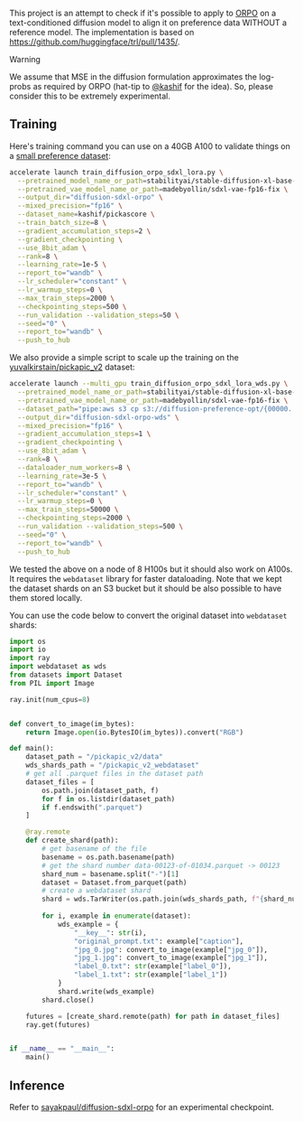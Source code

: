 This project is an attempt to check if it's possible to apply to [ORPO](https://arxiv.org/abs/2403.07691) on a text-conditioned diffusion model to align it on preference data WITHOUT a reference model. The implementation is based on https://github.com/huggingface/trl/pull/1435/. 

> [!WARNING] 
> We assume that MSE in the diffusion formulation approximates the log-probs as required by ORPO (hat-tip to [@kashif](https://github.com/kashif) for the idea). So, please consider this to be extremely experimental.

## Training

Here's training command you can use on a 40GB A100 to validate things on a [small preference
dataset](https://hf.co/datasets/kashif/pickascore): 

```bash
accelerate launch train_diffusion_orpo_sdxl_lora.py \
  --pretrained_model_name_or_path=stabilityai/stable-diffusion-xl-base-1.0  \
  --pretrained_vae_model_name_or_path=madebyollin/sdxl-vae-fp16-fix \
  --output_dir="diffusion-sdxl-orpo" \
  --mixed_precision="fp16" \
  --dataset_name=kashif/pickascore \
  --train_batch_size=8 \
  --gradient_accumulation_steps=2 \
  --gradient_checkpointing \
  --use_8bit_adam \
  --rank=8 \
  --learning_rate=1e-5 \
  --report_to="wandb" \
  --lr_scheduler="constant" \
  --lr_warmup_steps=0 \
  --max_train_steps=2000 \
  --checkpointing_steps=500 \
  --run_validation --validation_steps=50 \
  --seed="0" \
  --report_to="wandb" \
  --push_to_hub
```

We also provide a simple script to scale up the training on the [yuvalkirstain/pickapic_v2](https://huggingface.co/datasets/yuvalkirstain/pickapic_v2) dataset:

```bash
accelerate launch --multi_gpu train_diffusion_orpo_sdxl_lora_wds.py \
  --pretrained_model_name_or_path=stabilityai/stable-diffusion-xl-base-1.0  \
  --pretrained_vae_model_name_or_path=madebyollin/sdxl-vae-fp16-fix \
  --dataset_path="pipe:aws s3 cp s3://diffusion-preference-opt/{00000..00644}.tar -" \
  --output_dir="diffusion-sdxl-orpo-wds" \
  --mixed_precision="fp16" \
  --gradient_accumulation_steps=1 \
  --gradient_checkpointing \
  --use_8bit_adam \
  --rank=8 \
  --dataloader_num_workers=8 \
  --learning_rate=3e-5 \
  --report_to="wandb" \
  --lr_scheduler="constant" \
  --lr_warmup_steps=0 \
  --max_train_steps=50000 \
  --checkpointing_steps=2000 \
  --run_validation --validation_steps=500 \
  --seed="0" \
  --report_to="wandb" \
  --push_to_hub
```

We tested the above on a node of 8 H100s but it should also work on A100s. It requires the `webdataset` library for faster dataloading. Note that we kept the dataset shards on an S3 bucket but it should be also possible to have them stored locally. 

You can use the code below to convert the original dataset into `webdataset` shards:

```python
import os
import io
import ray
import webdataset as wds
from datasets import Dataset
from PIL import Image

ray.init(num_cpus=8)


def convert_to_image(im_bytes):
    return Image.open(io.BytesIO(im_bytes)).convert("RGB")

def main():
    dataset_path = "/pickapic_v2/data"
    wds_shards_path = "/pickapic_v2_webdataset"
    # get all .parquet files in the dataset path
    dataset_files = [
        os.path.join(dataset_path, f)
        for f in os.listdir(dataset_path)
        if f.endswith(".parquet")
    ]

    @ray.remote
    def create_shard(path):
        # get basename of the file
        basename = os.path.basename(path)
        # get the shard number data-00123-of-01034.parquet -> 00123
        shard_num = basename.split("-")[1]
        dataset = Dataset.from_parquet(path)
        # create a webdataset shard
        shard = wds.TarWriter(os.path.join(wds_shards_path, f"{shard_num}.tar"))
        
        for i, example in enumerate(dataset):
            wds_example = {
                "__key__": str(i),
                "original_prompt.txt": example["caption"],
                "jpg_0.jpg": convert_to_image(example["jpg_0"]),
                "jpg_1.jpg": convert_to_image(example["jpg_1"]),
                "label_0.txt": str(example["label_0"]),
                "label_1.txt": str(example["label_1"])
            }
            shard.write(wds_example)
        shard.close()

    futures = [create_shard.remote(path) for path in dataset_files]
    ray.get(futures)


if __name__ == "__main__":
    main()
```

## Inference

Refer to [sayakpaul/diffusion-sdxl-orpo](https://huggingface.co/sayakpaul/diffusion-sdxl-orpo) for an experimental checkpoint.